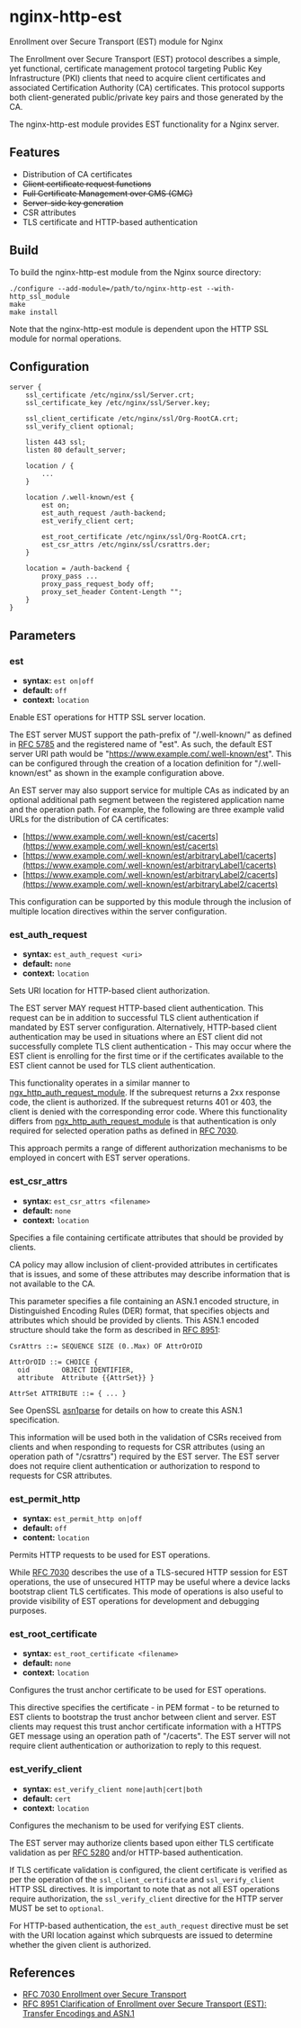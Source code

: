 # nginx-http-est

Enrollment over Secure Transport (EST) module for Nginx

The Enrollment over Secure Transport (EST) protocol describes a simple, yet functional, certificate management protocol targeting Public Key Infrastructure (PKI) clients that need to acquire client certificates and associated Certification Authority (CA) certificates. This protocol supports both client-generated public/private key pairs and those generated by the CA.

The nginx-http-est module provides EST functionality for a Nginx server.

## Features

* Distribution of CA certificates
* ~~Client certificate request functions~~
* ~~Full Certificate Management over CMS (CMC)~~
* ~~Server-side key generation~~
* CSR attributes
* TLS certificate and HTTP-based authentication

## Build

To build the nginx-http-est module from the Nginx source directory:

    ./configure --add-module=/path/to/nginx-http-est --with-http_ssl_module
    make
    make install

Note that the nginx-http-est module is dependent upon the HTTP SSL module for normal operations. 

## Configuration

    server {
        ssl_certificate /etc/nginx/ssl/Server.crt;
        ssl_certificate_key /etc/nginx/ssl/Server.key;

        ssl_client_certificate /etc/nginx/ssl/Org-RootCA.crt;
        ssl_verify_client optional;

        listen 443 ssl;
        listen 80 default_server;

        location / {
            ...
        }

        location /.well-known/est {
            est on;
            est_auth_request /auth-backend;
            est_verify_client cert;

            est_root_certificate /etc/nginx/ssl/Org-RootCA.crt;
            est_csr_attrs /etc/nginx/ssl/csrattrs.der;
        }

        location = /auth-backend {
            proxy_pass ...
            proxy_pass_request_body off;
            proxy_set_header Content-Length "";
        }
    }

## Parameters

### est

* **syntax:** `est on|off`
* **default:** `off`
* **context:** `location`

Enable EST operations for HTTP SSL server location. 

The EST server MUST support the path-prefix of "/.well-known/" as defined in [RFC 5785](https://datatracker.ietf.org/doc/html/rfc5785) and the registered name of "est". As such, the default EST server URI path would be "https://www.example.com/.well-known/est". This can be configured through the creation of a location definition for "/.well-known/est" as shown in the example configuration above.

An EST server may also support service for multiple CAs as indicated by an optional additional path segment between the registered application name and the operation path. For example, the following are three example valid URLs for the distribution of CA certificates:

* [https://www.example.com/.well-known/est/cacerts](https://www.example.com/.well-known/est/cacerts)
* [https://www.example.com/.well-known/est/arbitraryLabel1/cacerts](https://www.example.com/.well-known/est/arbitraryLabel1/cacerts)
* [https://www.example.com/.well-known/est/arbitraryLabel2/cacerts](https://www.example.com/.well-known/est/arbitraryLabel2/cacerts)

This configuration can be supported by this module through the inclusion of multiple location directives within the server configuration.

### est_auth_request

* **syntax:** `est_auth_request <uri>`
* **default:** `none`
* **context:** `location`

Sets URI location for HTTP-based client authorization.

The EST server MAY request HTTP-based client authentication. This request can be in addition to successful TLS client authentication if mandated by EST server configuration. Alternatively, HTTP-based client authentication may be used in situations where an EST client did not successfully complete TLS client authentication - This may occur where the EST client is enrolling for the first time or if the certificates available to the EST client cannot be used for TLS client authentication.

This functionality operates in a similar manner to [ngx_http_auth_request_module](https://nginx.org/en/docs/http/ngx_http_auth_request_module.html). If the subrequest returns a 2xx response code, the client is authorized. If the subrequest returns 401 or 403, the client is denied with the corresponding error code. Where this functionality differs from [ngx_http_auth_request_module](https://nginx.org/en/docs/http/ngx_http_auth_request_module.html) is that authentication is only required for selected operation paths as defined in [RFC 7030](https://datatracker.ietf.org/doc/html/rfc7030).

This approach permits a range of different authorization mechanisms to be employed in concert with EST server operations.

### est_csr_attrs

* **syntax:** `est_csr_attrs <filename>`
* **default:** `none`
* **context:** `location`

Specifies a file containing certificate attributes that should be provided by clients.

CA policy may allow inclusion of client-provided attributes in certificates that is issues, and some of these attributes may describe information that is not available to the CA.

This parameter specifies a file containing an ASN.1 encoded structure, in Distinguished Encoding Rules (DER) format, that specifies objects and attributes which should be provided by clients. This ASN.1 encoded structure should take the form as described in [RFC 8951](https://datatracker.ietf.org/doc/html/rfc8951):

    CsrAttrs ::= SEQUENCE SIZE (0..Max) OF AttrOrOID
    
    AttrOrOID ::= CHOICE {
      oid        OBJECT IDENTIFIER,
      attribute  Attribute {{AttrSet}} }

    AttrSet ATTRIBUTE ::= { ... }

See OpenSSL [asn1parse](https://www.openssl.org/docs/man1.1.1/man1/openssl-asn1parse.html) for details on how to create this ASN.1 specification.

This information will be used both in the validation of CSRs received from clients and when responding to requests for CSR attributes (using an operation path of "/csrattrs") required by the EST server. The EST server does not require client authentication or authorization to respond to requests for CSR attributes.

### est_permit_http

* **syntax:** `est_permit_http on|off`
* **default:** `off`
* **content:** `location`

Permits HTTP requests to be used for EST operations.

While [RFC 7030](https://datatracker.ietf.org/doc/html/rfc7030) describes the use of a TLS-secured HTTP session for EST operations, the use of unsecured HTTP may be useful where a device lacks bootstrap client TLS certificates. This mode of operations is also useful to provide visibility of EST operations for development and debugging purposes.

### est_root_certificate

* **syntax:** `est_root_certificate <filename>`
* **default:** `none`
* **context:** `location`

Configures the trust anchor certificate to be used for EST operations.

This directive specifies the certificate - in PEM format - to be returned to EST clients to bootstrap the trust anchor between client and server. EST clients may request this trust anchor certificate information with a HTTPS GET message using an operation path of "/cacerts". The EST server will not require client authentication or authorization to reply to this request.

### est_verify_client

* **syntax:** `est_verify_client none|auth|cert|both`
* **default:** `cert`
* **context:** `location`

Configures the mechanism to be used for verifying EST clients. 

The EST server may authorize clients based upon either TLS certificate validation as per [RFC 5280](https://datatracker.ietf.org/doc/html/rfc5280) and/or HTTP-based authentication. 

If TLS certificate validation is configured, the client certificate is verified as per the operation of the `ssl_client_certificate` and `ssl_verify_client` HTTP SSL directives. It is important to note that as not all EST operations require authorization, the `ssl_verify_client` directive for the HTTP server MUST be set to `optional`.

For HTTP-based authentication, the `est_auth_request` directive must be set with the URI location against which subrquests are issued to determine whether the given client is authorized.

## References

* [RFC 7030 Enrollment over Secure Transport](https://datatracker.ietf.org/doc/html/rfc7030)
* [RFC 8951 Clarification of Enrollment over Secure Transport (EST): Transfer Encodings and ASN.1](https://datatracker.ietf.org/doc/html/rfc8951)

